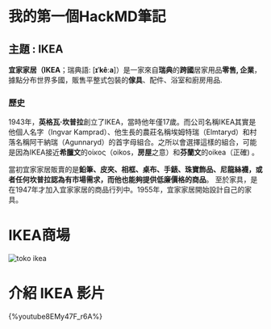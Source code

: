 # 我的第一個HackMD筆記
## 主題 : IKEA 

**宜家家居（IKEA**；瑞典語: [**ɪˈkêːa**]）是一家來自**瑞典**的**跨國**居家用品**零售, 企業**，據點分布世界多國，販售平整式包裝的**傢具**、配件、浴室和廚房用品.

### 歷史
1943年，**英格瓦·坎普拉**創立了IKEA，當時他年僅17歲。而公司名稱IKEA其實是他個人名字（Ingvar Kamprad）、他生長的農莊名稱埃姆特瑞（Elmtaryd）和村落名稱阿干納瑞（Agunnaryd）的首字母組合。之所以會選擇這樣的組合，可能是因為IKEA接近**希臘文**的οίκος（oikos，**房屋**之意）和**芬蘭文**的oikea（正確) 。

當初宜家家居販賣的是**鉛筆、皮夾、相框、桌布、手錶、珠寶飾品、尼龍絲襪，或者任何坎普拉認為有市場需求，而他也能夠提供低廉價格的商品**。 至於家具，是在1947年才加入宜家家居的商品行列中。1955年，宜家家居開始設計自己的家具。

# **IKEA商場**

![toko ikea](https://hackmd.io/_uploads/HyRWbnE2p.png)

# **介紹 IKEA 影片**
{%youtube8EMy47F_r6A%}








